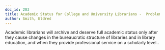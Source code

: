 ```yaml
---
doc_id: 283
title: Academic Status for College and University Librarians -  Problems and Prospects
author: Smith, Eldred
---
```


Academic librarians will archive and deserve full academic status only after 
they cause changes in the bureaucratic structure of libraries and in library 
education, and when they provide professional service on a scholarly level..